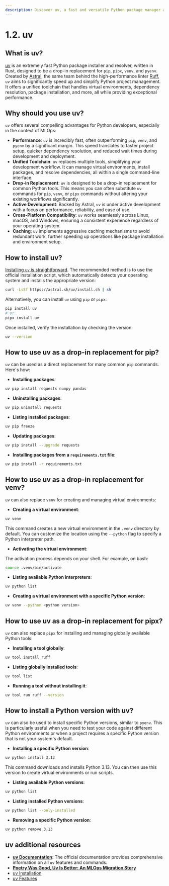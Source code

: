 ```yaml
---
description: Discover uv, a fast and versatile Python package manager and project manager designed to streamline your development workflow. Learn how to install it and use it as a drop-in replacement for pip, venv, pipx, and pyenv.
---
```


# 1.2. uv

## What is uv?

[uv](https://docs.astral.sh/uv/) is an extremely fast Python package installer and resolver, written in Rust, designed to be a drop-in replacement for `pip`, `pipx`, `venv`, and `pyenv`. Created by [Astral](https://astral.sh/), the same team behind the high-performance linter [Ruff](https://docs.astral.sh/ruff/), `uv` aims to significantly speed up and simplify Python project management. It offers a unified toolchain that handles virtual environments, dependency resolution, package installation, and more, all while providing exceptional performance.

## Why should you use uv?

`uv` offers several compelling advantages for Python developers, especially in the context of MLOps:

- **Performance**: `uv` is incredibly fast, often outperforming `pip`, `venv`, and `pyenv` by a significant margin. This speed translates to faster project setup, quicker dependency resolution, and reduced wait times during development and deployment.
- **Unified Toolchain**: `uv` replaces multiple tools, simplifying your development workflow. It can manage virtual environments, install packages, and resolve dependencies, all within a single command-line interface.
- **Drop-in Replacement**: `uv` is designed to be a drop-in replacement for common Python tools. This means you can often substitute `uv` commands for `pip`, `venv`, or `pipx` commands without altering your existing workflows significantly.
- **Active Development**: Backed by Astral, `uv` is under active development with a focus on performance, reliability, and ease of use.
- **Cross-Platform Compatibility**: `uv` works seamlessly across Linux, macOS, and Windows, ensuring a consistent experience regardless of your operating system.
- **Caching**: `uv` implements aggressive caching mechanisms to avoid redundant work, further speeding up operations like package installation and environment setup.

## How to install uv?

[Installing `uv` is straightforward](https://docs.astral.sh/uv/getting-started/installation/). The recommended method is to use the official installation script, which automatically detects your operating system and installs the appropriate version:

```bash
curl -LsSf https://astral.sh/uv/install.sh | sh
```

Alternatively, you can install `uv` using `pip` or `pipx`:

```bash
pip install uv
# or
pipx install uv
```

Once installed, verify the installation by checking the version:

```bash
uv --version
```

## How to use uv as a drop-in replacement for pip?

`uv` can be used as a direct replacement for many common `pip` commands. Here's how:

- **Installing packages**:

```bash
uv pip install requests numpy pandas
```

- **Uninstalling packages**:

```bash
uv pip uninstall requests
```

- **Listing installed packages**:

```bash
uv pip freeze
```

- **Updating packages**:

```bash
uv pip install --upgrade requests
```

- **Installing packages from a `requirements.txt` file**:

```bash
uv pip install -r requirements.txt
```

## How to use uv as a drop-in replacement for venv?

`uv` can also replace `venv` for creating and managing virtual environments:

- **Creating a virtual environment**:

```bash
uv venv
```

This command creates a new virtual environment in the `.venv` directory by default. You can customize the location using the `--python` flag to specify a Python interpreter path.

- **Activating the virtual environment**:

The activation process depends on your shell. For example, on bash:

```bash
source .venv/bin/activate
```

- **Listing available Python interpreters**:

```bash
uv python list
```

- **Creating a virtual environment with a specific Python version**:

```bash
uv venv --python <python version>
```

## How to use uv as a drop-in replacement for pipx?

`uv` can also replace `pipx` for installing and managing globally available Python tools:

- **Installing a tool globally**:

```bash
uv tool install ruff
```

- **Listing globally installed tools**:

```bash
uv tool list
```

- **Running a tool without installing it**:

```bash
uv tool run ruff --version
```

## How to install a Python version with uv?

`uv` can also be used to install specific Python versions, similar to `pyenv`. This is particularly useful when you need to test your code against different Python environments or when a project requires a specific Python version that is not your system's default.

- **Installing a specific Python version**:

```bash
uv python install 3.13
```

This command downloads and installs Python 3.13. You can then use this version to create virtual environments or run scripts.

- **Listing available Python versions**:

```bash
uv python list
```

- **Listing installed Python versions**:

```bash
uv python list --only-installed
```

- **Removing a specific Python version**:

```bash
uv python remove 3.13
```

## uv additional resources

- **[uv Documentation](https://docs.astral.sh/uv/)**: The official documentation provides comprehensive information on all `uv` features and commands.
- **[Poetry Was Good, Uv Is Better: An MLOps Migration Story](https://medium.com/@fmind/poetry-was-good-uv-is-better-an-mlops-migration-story-f52bf0c6c703)**
- [uv Installation](https://docs.astral.sh/uv/getting-started/installation/)
- [uv Features](https://docs.astral.sh/uv/getting-started/features/)
